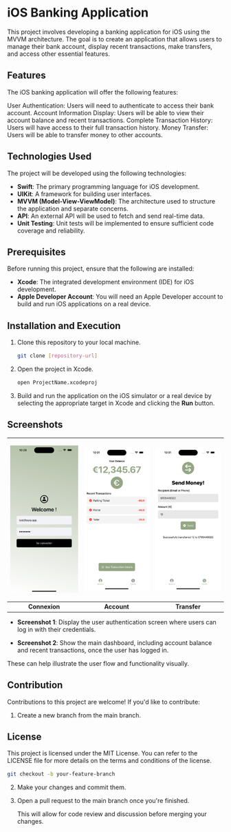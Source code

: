 # iOS Banking Application

This project involves developing a banking application for iOS using the MVVM architecture. The goal is to create an application that allows users to manage their bank account, display recent transactions, make transfers, and access other essential features.

## Features

The iOS banking application will offer the following features:

User Authentication: Users will need to authenticate to access their bank account.
Account Information Display: Users will be able to view their account balance and recent transactions.
Complete Transaction History: Users will have access to their full transaction history.
Money Transfer: Users will be able to transfer money to other accounts.

## Technologies Used

The project will be developed using the following technologies:

- **Swift**: The primary programming language for iOS development.
- **UIKit**: A framework for building user interfaces.
- **MVVM (Model-View-ViewModel)**: The architecture used to structure the application and separate concerns.
- **API**: An external API will be used to fetch and send real-time data.
- **Unit Testing**: Unit tests will be implemented to ensure sufficient code coverage and reliability.

## Prerequisites

Before running this project, ensure that the following are installed:

- **Xcode**: The integrated development environment (IDE) for iOS development.
- **Apple Developer Account**: You will need an Apple Developer account to build and run iOS applications on a real device.

## Installation and Execution

1. Clone this repository to your local machine.
   
   ```bash
   git clone [repository-url]
   ```

2. Open the project in Xcode.

   ```bash
   open ProjectName.xcodeproj
   ```

3. Build and run the application on the iOS simulator or a real device by selecting the appropriate target in Xcode and clicking the **Run** button.

## Screenshots

| <p align="center"><img src="Screenshots/connexion.png" width="200" alt="connexion"></p> | <p align="center"><img src="Screenshots/account.png" width="200" alt="account"></p> | <p align="center"><img src="Screenshots/transfer.png" width="200" alt="transfer"></p> |
|:--:|:--:|:--:|
| **Connexion** | **Account** | **Transfer** |



- **Screenshot 1**: Display the user authentication screen where users can log in with their credentials.
  
- **Screenshot 2**: Show the main dashboard, including account balance and recent transactions, once the user has logged in.

These can help illustrate the user flow and functionality visually.

## Contribution

Contributions to this project are welcome! If you'd like to contribute:

1. Create a new branch from the main branch.

## License

This project is licensed under the MIT License. You can refer to the LICENSE file for more details on the terms and conditions of the license.
   ```bash
   git checkout -b your-feature-branch
   ```

2. Make your changes and commit them.

3. Open a pull request to the main branch once you're finished.

   This will allow for code review and discussion before merging your changes.
